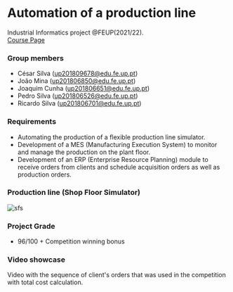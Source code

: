 
# Automation of a production line
Industrial Informatics project @FEUP(2021/22).  
[Course Page](https://sigarra.up.pt/feup/pt/ucurr_geral.ficha_uc_view?pv_ocorrencia_id=485737)  
 
### Group members
 * César Silva    (up201809678@edu.fe.up.pt) 
 * João Mina      (up201806850@edu.fe.up.pt)
 * Joaquim Cunha  (up201806651@edu.fe.up.pt)
 * Pedro Silva    (up201806526@edu.fe.up.pt)
 * Ricardo Silva  (up201806701@edu.fe.up.pt)

### Requirements
 * Automating the production of a flexible production line simulator.
 * Development of a MES (Manufacturing Execution System) to monitor and manage the production on the plant floor.
 * Development of an ERP (Enterprise Resource Planning) module to receive orders from clients and schedule acquisition orders as well as production orders.

### Production line (Shop Floor Simulator)
![sfs](https://user-images.githubusercontent.com/78810496/190900901-a91295ca-637c-4def-9ead-fdd43d13a97f.png)


### Project Grade
 * 96/100 + Competition winning bonus
 
### Video showcase
Video with the sequence of client's orders that was used in the competition with total cost calculation.
